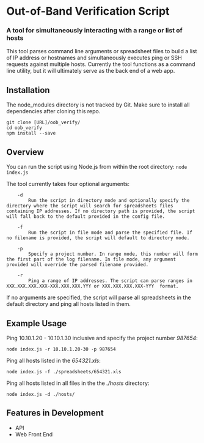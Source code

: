 # Out-of-Band Verification Script
### A tool for simultaneously interacting with a range or list of hosts

This tool parses command line arguments or spreadsheet files to build a list of IP address or hostnames and simultaneously executes ping or SSH requests against multiple hosts.
Currently the tool functions as a command line utility, but it will ultimately serve as the back end of a web app.

## Installation
The node_modules directory is not tracked by Git. Make sure to install all dependencies after cloning this repo.
```
git clone [URL]/oob_verify/
cd oob_verify
npm install --save
```
## Overview

You can run the script using Node.js from within the root directory: `node index.js`


The tool currently takes four optional arguments:
```
    -d
        Run the script in directory mode and optionally specify the directory where the script will search for spreadsheets files containing IP addresses. If no directory path is provided, the script will fall back to the default provided in the config file.

    -f
        Run the script in file mode and parse the specified file. If no filename is provided, the script will default to directory mode.

    -p
        Specify a project number. In range mode, this number will form the first part of the log filename. In file mode, any argument provided will override the parsed filename provided.

    -r
        Ping a range of IP addresses. The script can parse ranges in XXX.XXX.XXX.XXX-XXX.XXX.XXX.YYY or XXX.XXX.XXX.XXX-YYY  format.
```

If no arguments are specified, the script will parse all spreadsheets in the default directory and ping all hosts listed in them.

## Example Usage

Ping 10.10.1.20 - 10.10.1.30 inclusive and specify the project number _987654_:
```
node index.js -r 10.10.1.20-30 -p 987654
```

Ping all hosts listed in the _654321.xls_:
```
node index.js -f ./spreadsheets/654321.xls
```

Ping all hosts listed in all files in the the _./hosts_ directory:
```
node index.js -d ./hosts/
```

## Features in Development
* API
* Web Front End
